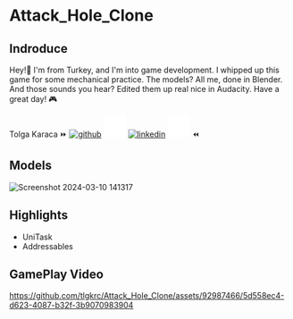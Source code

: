 # Attack_Hole_Clone

## Indroduce
Hey!👊 I'm from Turkey, and I'm into game development. I whipped up this game for some mechanical practice. The models? All me, done in Blender. And those sounds you hear? Edited them up real nice in Audacity. Have a great day! 🎮

Tolga Karaca ⏩ [<img src='https://cdn.jsdelivr.net/npm/simple-icons@3.0.1/icons/github.svg' alt='github' height='40' color='#bd2c00'>](https://github.com/tolgakrc)  [<img src='https://raw.githubusercontent.com/McGelerin/Colors_Runners_Clone/main/Game_Pic/Github.png' alt='github' height='40' color='#bd2c00'>](https://github.com/tolgakrc) [<img src='https://cdn.jsdelivr.net/npm/simple-icons@3.0.1/icons/linkedin.svg' alt='linkedin' height='40'>](https://www.linkedin.com/in/tolga-karaca-7a5baa110//) [<img src='https://raw.githubusercontent.com/McGelerin/Colors_Runners_Clone/main/Game_Pic/LinkedIn.png' alt='linkedin' height='40'>](https://www.linkedin.com/in/tolga-karaca-7a5baa110//) ⏪

## Models
![Screenshot 2024-03-10 141317](https://github.com/tlgkrc/Attack_Hole_Clone/assets/92987466/fc2c5413-5fd8-4e69-a500-110b6dd8bff8)

## Highlights

- UniTask
- Addressables

## GamePlay Video

https://github.com/tlgkrc/Attack_Hole_Clone/assets/92987466/5d558ec4-d623-4087-b32f-3b9070983904

